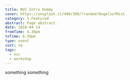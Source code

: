 ```yaml
---
title: NVC Intro Dummy
cover: https://unsplash.it/400/300/?random?AngelsofMist
category: 3.Featured
abstract: Page abstract.
date: 2018-04-14
fromTime: 4.30pm
toTime: 6.30pm
type: event
cost: na
tags:
  - nvc
  - workshop
---
```


something something
